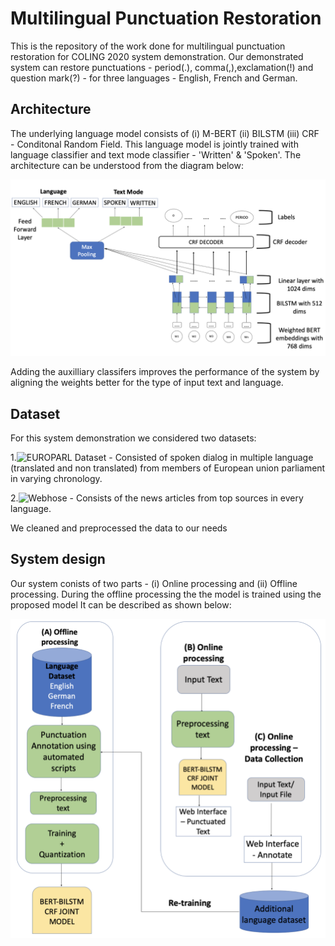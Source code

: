 # Multilingual Punctuation Restoration


This is the repository of the work done for multilingual punctuation restoration for COLING 2020 system demonstration. Our demonstrated system can restore punctuations - period(.), comma(,),exclamation(!) and question mark(?) - for three languages - English, French and German. 

## Architecture
The underlying language model consists of  (i) M-BERT (ii) BILSTM (iii) CRF - Conditonal Random Field. This language model is jointly trained with language classifier and text mode classifier - 'Written' & 'Spoken'. The architecture can be understood from the diagram below:

![BERT_ARCHITECTURE](https://github.com/VarnithChordia/Multlingual_Punctuation_restoration/blob/master/BERTBILSTMCRFJOINT_6.png)

Adding the auxilliary classifers improves the performance of the system by aligning the weights better for the type of input text and language. 

## Dataset
For this system demonstration we considered two datasets:

1.![EUROPARL Dataset](https://www.statmt.org/europarl/) - Consisted of spoken dialog in multiple language (translated and non translated) from members of European union parliament in varying chronology.

2.![Webhose](https://webhose.io/?utm_medium=CPC&utm_source=Google&utm_campaign=1200517_WD-Brand-campaign-global&gclid=CjwKCAjw1ej5BRBhEiwAfHyh1Oo_F73bFNOihGRVFEw0dzwyfxqWhZoj5Vw4kjlbFN3GX2-YVcBmiBoC-vkQAvD_BwE) - Consists of the news articles from top sources in every language.

We cleaned and preprocessed the data to our needs


## System design
Our system conists of two parts - (i) Online processing and (ii) Offline processing. During the offline processing the the model is trained using the proposed model
It can be described as shown below:

![System_design](https://github.com/VarnithChordia/Multlingual_Punctuation_restoration/blob/master/SYSTEM_DESIGN_2.png)


